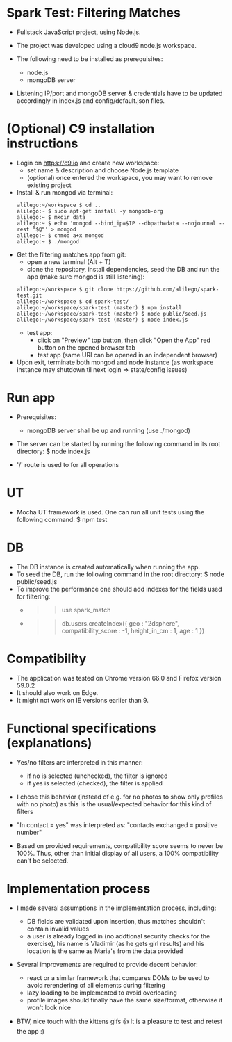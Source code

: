 # Spark Test: Filtering Matches
* Fullstack JavaScript project, using Node.js.

* The project was developed using a cloud9 node.js workspace.

* The following need to be installed as prerequisites:
    - node.js
    - mongoDB server

* Listening IP/port and mongoDB server & credentials have to be updated accordingly in index.js and config/default.json files.

# (Optional) C9 installation instructions
* Login on https://c9.io and create new workspace:
    - set name & description and choose Node.js template
    - (optional) once entered the workspace, you may want to remove existing project
* Install & run mongod via terminal:
    ```
    alilego:~/workspace $ cd ..
    alilego:~ $ sudo apt-get install -y mongodb-org
    alilego:~ $ mkdir data
    alilego:~ $ echo 'mongod --bind_ip=$IP --dbpath=data --nojournal --rest "$@"' > mongod
    alilego:~ $ chmod a+x mongod
    alilego:~ $ ./mongod 
    ```
* Get the filtering matches app from git:
    - open a new terminal (Alt + T)
    - clone the repository, install dependencies, seed the DB and run the app (make sure mongod is still listening):
    ```
    alilego:~/workspace $ git clone https://github.com/alilego/spark-test.git
    alilego:~/workspace $ cd spark-test/
    alilego:~/workspace/spark-test (master) $ npm install
    alilego:~/workspace/spark-test (master) $ node public/seed.js
    alilego:~/workspace/spark-test (master) $ node index.js
    ```
    - test app:
        - click on "Preview" top button, then click "Open the App" red button on the opened browser tab
        - test app (same URI can be opened in an independent browser)
* Upon exit, terminate both mongod and node instance (as workspace instance may shutdown til next login => state/config issues)


# Run app
* Prerequisites: 
    - mongoDB server shall be up and running (use ./mongod)

* The server can be started by running the following command in its root directory:
    $ node index.js

* '/' route is used to for all operations


# UT
* Mocha UT framework is used. One can run all unit tests using the following command:
    $ npm test
    
    
# DB 
* The DB instance is created automatically when running the app. 
* To seed the DB, run the following command in the root directory:
    $ node public/seed.js
* To improve the performance one should add indexes for the fields used for filtering:
    - >> use spark_match
    - >> db.users.createIndex({ geo : "2dsphere", compatibility_score : -1, height_in_cm : 1, age : 1 })
    
# Compatibility
* The application was tested on Chrome version 66.0 and Firefox version 59.0.2
* It should also work on Edge.
* It might not work on IE versions earlier than 9.

# Functional specifications (explanations) 
* Yes/no filters are interpreted in this  manner: 
    - if no is selected (unchecked), the filter is ignored
    - if yes is selected (checked), the filter is applied
* I chose this behavior (instead of e.g. for no photos to show only profiles with no photo) as this is the usual/expected behavior for this kind of filters

* "In contact = yes" was interpreted as: "contacts exchanged = positive number"

* Based on provided requirements, compatibility score seems to never be 100%. Thus, other than initial display of all users, a 100% compatibility can't be selected.

# Implementation process
* I made several assumptions in the implementation process, including:
    - DB fields are validated upon insertion, thus matches shouldn't contain invalid values
    - a user is already logged in (no addtional security checks for the exercise), his name is Vladimir (as he gets girl results) and his location is the same as Maria's from the data provided

* Several improvements are required to provide decent behavior:
    - react or a similar framework that compares DOMs to be used to avoid rerendering of all elements during filtering
    - lazy loading to be implemented to avoid overloading
    - profile images should finally have the same size/format, otherwise it won't look nice 

* BTW, nice touch with the kittens gifs :+1: It is a pleasure to test and retest the app :)
